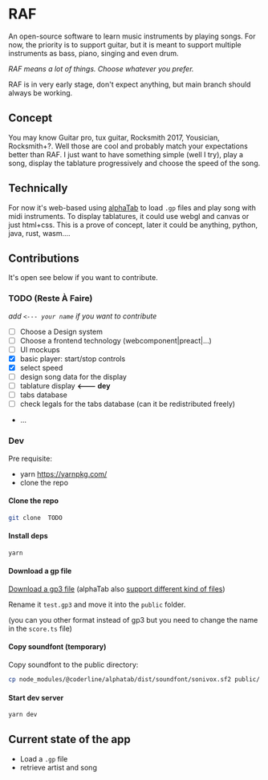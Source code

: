 # RAF

An open-source software to learn music instruments by playing songs. For now,
the priority is to support guitar, but it is meant to support multiple
instruments as bass, piano, singing and even drum.

_RAF means a lot of things. Choose whatever you prefer._

RAF is in very early stage, don't expect anything, but main branch should always
be working.

## Concept

You may know Guitar pro, tux guitar, Rocksmith 2017, Yousician, Rocksmith+?.
Well those are cool and probably match your expectations better than RAF. I just
want to have something simple (well I try), play a song, display the tablature
progressively and choose the speed of the song.

## Technically

For now it's web-based using [alphaTab](https://www.alphatab.net) to load `.gp`
files and play song with midi instruments. To display tablatures, it could use
webgl and canvas or just html+css. This is a prove of concept, later it could be
anything, python, java, rust, wasm….

## Contributions

It's open see below if you want to contribute.

### TODO (Reste À Faire)

_add `<--- your name` if you want to contribute_

- [ ] Choose a Design system
- [ ] Choose a frontend technology (webcomponent|preact|…)
- [ ] UI mockups
- [x] basic player: start/stop controls
- [x] select speed
- [ ] design song data for the display
- [ ] tablature display **<--- dey**
- [ ] tabs database
- [ ] check legals for the tabs database (can it be redistributed freely)
- …

### Dev

Pre requisite:

- yarn https://yarnpkg.com/
- clone the repo

#### Clone the repo

```bash
git clone  TODO
```

#### Install deps

```bash
yarn
```

#### Download a gp file

[Download a gp3 file](https://duckduckgo.com/?q=gp3+tabs) (alphaTab also
[support different kind of files](https://www.alphatab.net/docs/introduction#the-file-importers))

Rename it `test.gp3` and move it into the `public` folder.

(you can you other format instead of gp3 but you need to change the name in the
`score.ts` file)

#### Copy soundfont (temporary)

Copy soundfont to the public directory:

```bash
cp node_modules/@coderline/alphatab/dist/soundfont/sonivox.sf2 public/
```

#### Start dev server

```bash
yarn dev
```

## Current state of the app

- Load a `.gp` file
- retrieve artist and song

